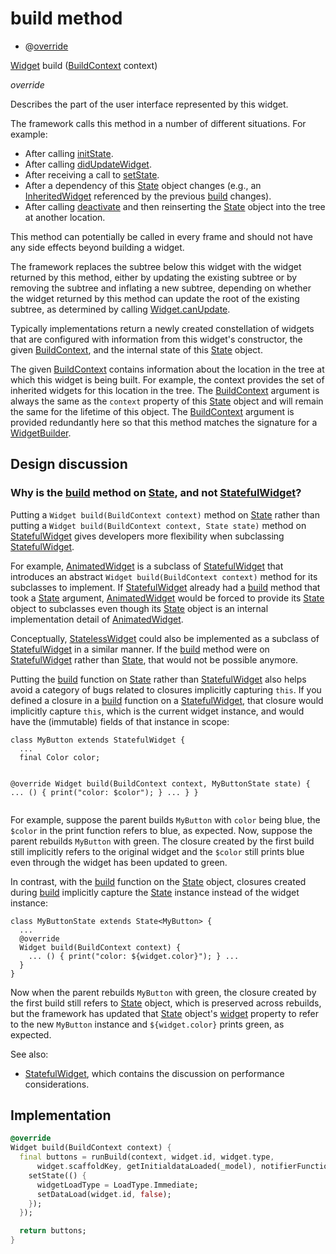 


# build method







- @[override](https://api.flutter.dev/flutter/dart-core/override-constant.html)

[Widget](https://api.flutter.dev/flutter/widgets/Widget-class.html) build
([BuildContext](https://api.flutter.dev/flutter/widgets/BuildContext-class.html) context)

_override_



<p>Describes the part of the user interface represented by this widget.</p>
<p>The framework calls this method in a number of different situations. For
example:</p>
<ul>
<li>After calling <a href="../../smeup_widgets_smeup_buttons/SmeupButtonsState/initState.md">initState</a>.</li>
<li>After calling <a href="https://api.flutter.dev/flutter/widgets/State/didUpdateWidget.html">didUpdateWidget</a>.</li>
<li>After receiving a call to <a href="../../smeup_widgets_smeup_buttons/SmeupButtonsState/setState.md">setState</a>.</li>
<li>After a dependency of this <a href="https://api.flutter.dev/flutter/widgets/State-class.html">State</a> object changes (e.g., an
<a href="https://api.flutter.dev/flutter/widgets/InheritedWidget-class.html">InheritedWidget</a> referenced by the previous <a href="../../smeup_widgets_smeup_buttons/SmeupButtonsState/build.md">build</a> changes).</li>
<li>After calling <a href="https://api.flutter.dev/flutter/widgets/State/deactivate.html">deactivate</a> and then reinserting the <a href="https://api.flutter.dev/flutter/widgets/State-class.html">State</a> object into
the tree at another location.</li>
</ul>
<p>This method can potentially be called in every frame and should not have
any side effects beyond building a widget.</p>
<p>The framework replaces the subtree below this widget with the widget
returned by this method, either by updating the existing subtree or by
removing the subtree and inflating a new subtree, depending on whether the
widget returned by this method can update the root of the existing
subtree, as determined by calling <a href="https://api.flutter.dev/flutter/widgets/Widget/canUpdate.html">Widget.canUpdate</a>.</p>
<p>Typically implementations return a newly created constellation of widgets
that are configured with information from this widget's constructor, the
given <a href="https://api.flutter.dev/flutter/widgets/BuildContext-class.html">BuildContext</a>, and the internal state of this <a href="https://api.flutter.dev/flutter/widgets/State-class.html">State</a> object.</p>
<p>The given <a href="https://api.flutter.dev/flutter/widgets/BuildContext-class.html">BuildContext</a> contains information about the location in the
tree at which this widget is being built. For example, the context
provides the set of inherited widgets for this location in the tree. The
<a href="https://api.flutter.dev/flutter/widgets/BuildContext-class.html">BuildContext</a> argument is always the same as the <code>context</code> property of
this <a href="https://api.flutter.dev/flutter/widgets/State-class.html">State</a> object and will remain the same for the lifetime of this
object. The <a href="https://api.flutter.dev/flutter/widgets/BuildContext-class.html">BuildContext</a> argument is provided redundantly here so that
this method matches the signature for a <a href="https://api.flutter.dev/flutter/widgets/WidgetBuilder.html">WidgetBuilder</a>.</p>
<h2 id="design-discussion">Design discussion</h2>
<h3 id="why-is-the-build-method-on-state-and-not-statefulwidget">Why is the <a href="../../smeup_widgets_smeup_buttons/SmeupButtonsState/build.md">build</a> method on <a href="https://api.flutter.dev/flutter/widgets/State-class.html">State</a>, and not <a href="https://api.flutter.dev/flutter/widgets/StatefulWidget-class.html">StatefulWidget</a>?</h3>
<p>Putting a <code>Widget build(BuildContext context)</code> method on <a href="https://api.flutter.dev/flutter/widgets/State-class.html">State</a> rather
than putting a <code>Widget build(BuildContext context, State state)</code> method
on <a href="https://api.flutter.dev/flutter/widgets/StatefulWidget-class.html">StatefulWidget</a> gives developers more flexibility when subclassing
<a href="https://api.flutter.dev/flutter/widgets/StatefulWidget-class.html">StatefulWidget</a>.</p>
<p>For example, <a href="https://api.flutter.dev/flutter/widgets/AnimatedWidget-class.html">AnimatedWidget</a> is a subclass of <a href="https://api.flutter.dev/flutter/widgets/StatefulWidget-class.html">StatefulWidget</a> that
introduces an abstract <code>Widget build(BuildContext context)</code> method for its
subclasses to implement. If <a href="https://api.flutter.dev/flutter/widgets/StatefulWidget-class.html">StatefulWidget</a> already had a <a href="../../smeup_widgets_smeup_buttons/SmeupButtonsState/build.md">build</a> method
that took a <a href="https://api.flutter.dev/flutter/widgets/State-class.html">State</a> argument, <a href="https://api.flutter.dev/flutter/widgets/AnimatedWidget-class.html">AnimatedWidget</a> would be forced to provide
its <a href="https://api.flutter.dev/flutter/widgets/State-class.html">State</a> object to subclasses even though its <a href="https://api.flutter.dev/flutter/widgets/State-class.html">State</a> object is an
internal implementation detail of <a href="https://api.flutter.dev/flutter/widgets/AnimatedWidget-class.html">AnimatedWidget</a>.</p>
<p>Conceptually, <a href="https://api.flutter.dev/flutter/widgets/StatelessWidget-class.html">StatelessWidget</a> could also be implemented as a subclass of
<a href="https://api.flutter.dev/flutter/widgets/StatefulWidget-class.html">StatefulWidget</a> in a similar manner. If the <a href="../../smeup_widgets_smeup_buttons/SmeupButtonsState/build.md">build</a> method were on
<a href="https://api.flutter.dev/flutter/widgets/StatefulWidget-class.html">StatefulWidget</a> rather than <a href="https://api.flutter.dev/flutter/widgets/State-class.html">State</a>, that would not be possible anymore.</p>
<p>Putting the <a href="../../smeup_widgets_smeup_buttons/SmeupButtonsState/build.md">build</a> function on <a href="https://api.flutter.dev/flutter/widgets/State-class.html">State</a> rather than <a href="https://api.flutter.dev/flutter/widgets/StatefulWidget-class.html">StatefulWidget</a> also
helps avoid a category of bugs related to closures implicitly capturing
<code>this</code>. If you defined a closure in a <a href="../../smeup_widgets_smeup_buttons/SmeupButtonsState/build.md">build</a> function on a
<a href="https://api.flutter.dev/flutter/widgets/StatefulWidget-class.html">StatefulWidget</a>, that closure would implicitly capture <code>this</code>, which is
the current widget instance, and would have the (immutable) fields of that
instance in scope:</p>
<pre class="language-dart"><code class="language-dart">class MyButton extends StatefulWidget {
  ...
  final Color color;

  @override
  Widget build(BuildContext context, MyButtonState state) {
    ... () { print("color: $color"); } ...
  }
}
</code></pre>
<p>For example, suppose the parent builds <code>MyButton</code> with <code>color</code> being blue,
the <code>$color</code> in the print function refers to blue, as expected. Now,
suppose the parent rebuilds <code>MyButton</code> with green. The closure created by
the first build still implicitly refers to the original widget and the
<code>$color</code> still prints blue even through the widget has been updated to
green.</p>
<p>In contrast, with the <a href="../../smeup_widgets_smeup_buttons/SmeupButtonsState/build.md">build</a> function on the <a href="https://api.flutter.dev/flutter/widgets/State-class.html">State</a> object, closures
created during <a href="../../smeup_widgets_smeup_buttons/SmeupButtonsState/build.md">build</a> implicitly capture the <a href="https://api.flutter.dev/flutter/widgets/State-class.html">State</a> instance instead of
the widget instance:</p>
<pre class="language-dart"><code class="language-dart">class MyButtonState extends State&lt;MyButton&gt; {
  ...
  @override
  Widget build(BuildContext context) {
    ... () { print("color: ${widget.color}"); } ...
  }
}
</code></pre>
<p>Now when the parent rebuilds <code>MyButton</code> with green, the closure created by
the first build still refers to <a href="https://api.flutter.dev/flutter/widgets/State-class.html">State</a> object, which is preserved across
rebuilds, but the framework has updated that <a href="https://api.flutter.dev/flutter/widgets/State-class.html">State</a> object's <a href="https://api.flutter.dev/flutter/widgets/State/widget.html">widget</a>
property to refer to the new <code>MyButton</code> instance and <code>${widget.color}</code>
prints green, as expected.</p>
<p>See also:</p>
<ul>
<li><a href="https://api.flutter.dev/flutter/widgets/StatefulWidget-class.html">StatefulWidget</a>, which contains the discussion on performance considerations.</li>
</ul>



## Implementation

```dart
@override
Widget build(BuildContext context) {
  final buttons = runBuild(context, widget.id, widget.type,
      widget.scaffoldKey, getInitialdataLoaded(_model), notifierFunction: () {
    setState(() {
      widgetLoadType = LoadType.Immediate;
      setDataLoad(widget.id, false);
    });
  });

  return buttons;
}
```







